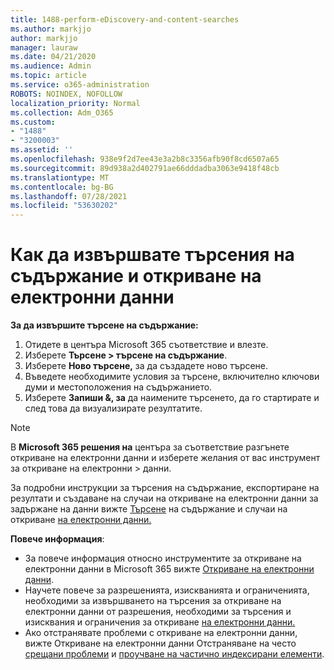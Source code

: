 ```yaml
---
title: 1488-perform-eDiscovery-and-content-searches
ms.author: markjjo
author: markjjo
manager: lauraw
ms.date: 04/21/2020
ms.audience: Admin
ms.topic: article
ms.service: o365-administration
ROBOTS: NOINDEX, NOFOLLOW
localization_priority: Normal
ms.collection: Adm_O365
ms.custom:
- "1488"
- "3200003"
ms.assetid: ''
ms.openlocfilehash: 938e9f2d7ee43e3a2b8c3356afb90f8cd6507a65
ms.sourcegitcommit: 89d938a2d402791ae66dddadba3063e9418f48cb
ms.translationtype: MT
ms.contentlocale: bg-BG
ms.lasthandoff: 07/28/2021
ms.locfileid: "53630202"
---
```

# <a name="how-to-perform-content-searches-and-ediscovery-searches"></a>Как да извършвате търсения на съдържание и откриване на електронни данни

**За да извършите търсене на съдържание:**

1. Отидете в центъра Microsoft 365 съответствие и влезте.
2. Изберете **Търсене > търсене на съдържание**.
3. Изберете **Ново търсене,** за да създадете ново търсене.
4. Въведете необходимите условия за търсене, включително ключови думи и местоположения на съдържанието.
5. Изберете **Запиши &, за** да наимените търсенето, да го стартирате и след това да визуализирате резултатите.

> [!NOTE]
> В **Microsoft 365 решения на** центъра за съответствие разгънете откриване на електронни данни и изберете желания от вас инструмент за откриване на електронни  >  данни. 

За подробни инструкции за търсения на съдържание, експортиране на резултати и създаване на случаи на откриване на електронни данни за задържане на данни вижте [Търсене](/microsoft-365/compliance/content-search) на съдържание и случаи на откриване [на електронни данни.](/microsoft-365/compliance/ediscovery-cases)

**Повече информация**:

- За повече информация относно инструментите за откриване на електронни данни в Microsoft 365 вижте [Откриване на електронни данни](/microsoft-365/compliance/ediscovery).
- Научете повече за разрешенията, изискванията и ограниченията, необходими [](/microsoft-365/compliance/assign-ediscovery-permissions) за извършването на търсения за откриване на електронни данни от разрешения, необходими за търсения и изисквания и ограничения за откриване [на електронни данни.](/microsoft-365/compliance/limits-for-content-search)
- Ако отстранявате проблеми с откриване на електронни данни, вижте Откриване на електронни данни Отстраняване на често [срещани проблеми](/microsoft-365/compliance/ediscovery-troubleshooting-common-issues) и [проучване на частично индексирани елементи](/microsoft-365/compliance/investigating-partially-indexed-items-in-ediscovery).
